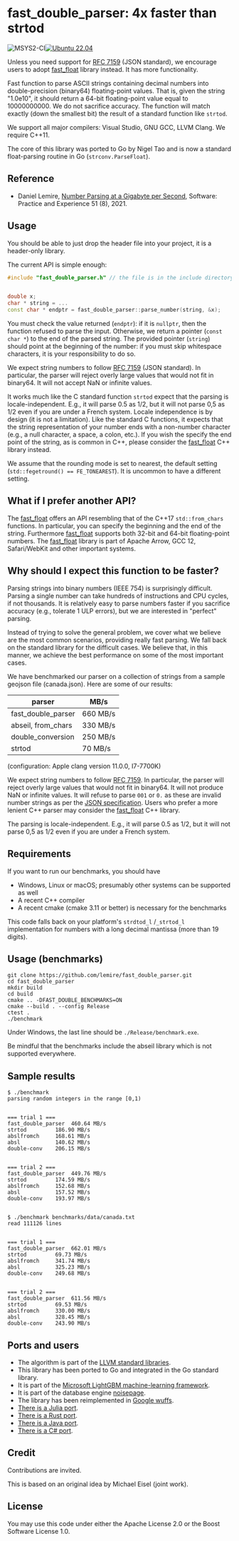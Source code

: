 # fast_double_parser: 4x faster than strtod
![MSYS2-CI](https://github.com/lemire/fast_double_parser/workflows/MSYS2-CI/badge.svg)[![Ubuntu 22.04](https://github.com/lemire/fast_double_parser/actions/workflows/ubuntu.yml/badge.svg)](https://github.com/lemire/fast_double_parser/actions/workflows/ubuntu.yml)

Unless you need support for [RFC 7159](https://tools.ietf.org/html/rfc7159) (JSON standard), we encourage users to adopt [fast_float](https://github.com/fastfloat/fast_float) library instead. It has more functionality.


Fast function to parse ASCII strings containing decimal numbers into double-precision (binary64) floating-point values.  That is, given the string "1.0e10", it should return a 64-bit floating-point value equal to 10000000000. We do not sacrifice accuracy. The function will match exactly (down the smallest bit) the result of a standard function like `strtod`.

We support all major compilers: Visual Studio, GNU GCC, LLVM Clang. We require C++11.

The core of this library was ported to Go by Nigel Tao and is now a standard float-parsing routine in Go (`strconv.ParseFloat`). 


## Reference

- Daniel Lemire, [Number Parsing at a Gigabyte per Second](https://arxiv.org/abs/2101.11408), Software: Practice and Experience 51 (8), 2021.



## Usage

You should be able to just drop  the header file into your project, it is a header-only library.


The current API is simple enough:

```C++
#include "fast_double_parser.h" // the file is in the include directory


double x;
char * string = ...
const char * endptr = fast_double_parser::parse_number(string, &x);
```

You must check the value returned (`endptr`): if it is `nullptr`, then the function refused to parse the input.
Otherwise, we return a pointer (`const char *`) to the end of the parsed string. The provided
pointer (`string`) should point at the beginning of the number: if you must skip whitespace characters,
it is your responsibility to do so.


We expect string numbers to follow [RFC 7159](https://tools.ietf.org/html/rfc7159) (JSON standard). In particular,
the parser will reject overly large values that would not fit in binary64. It will not accept
NaN or infinite values.

It works much like the C standard function `strtod` expect that the parsing is locale-independent. E.g., it will parse 0.5 as 1/2, but it will not parse 0,5 as
1/2 even if you are under a French system. Locale independence is by design (it is not a limitation). Like the standard C functions, it expects that the string
representation of your number ends with a non-number character (e.g., a null character, a space, a colon, etc.). If you wish the specify the end point of the string, as is common in C++, please consider the [fast_float](https://github.com/lemire/fast_float) C++ library instead.


We assume that the rounding mode is set to nearest, the default setting (`std::fegetround() == FE_TONEAREST`). It is uncommon to have a different setting.

## What if I prefer another API?

The [fast_float](https://github.com/lemire/fast_float) offers an API resembling that of the C++17 `std::from_chars` functions. In particular, you can specify the beginning and the end of the string.
Furthermore [fast_float](https://github.com/lemire/fast_float) supports both 32-bit and 64-bit floating-point numbers. The  [fast_float](https://github.com/lemire/fast_float) library is part of Apache Arrow, GCC 12, Safari/WebKit and other important systems.

## Why should I expect this function to be faster?

Parsing strings into binary numbers (IEEE 754) is surprisingly difficult. Parsing a single number can take hundreds of instructions and CPU cycles, if not thousands. It is relatively easy to parse numbers faster if you sacrifice accuracy (e.g., tolerate 1 ULP errors), but we are interested in "perfect" parsing.

Instead of trying to solve the general problem, we cover what we believe are the most common scenarios, providing really fast parsing. We fall back on the standard library for the difficult cases. We believe that, in this manner, we achieve the best performance on some of the most important cases.

We have benchmarked our parser on a collection of strings from a sample geojson file (canada.json). Here are some of our results:


| parser                                | MB/s |
| ------------------------------------- | ---- |
| fast_double_parser                    | 660 MB/s  |
| abseil, from_chars                    | 330 MB/s |
| double_conversion                     | 250 MB/s |
| strtod                    | 70 MB/s |

(configuration: Apple clang version 11.0.0, I7-7700K)

We expect string numbers to follow [RFC 7159](https://tools.ietf.org/html/rfc7159). In particular,
the parser will reject overly large values that would not fit in binary64. It will not produce
NaN or infinite values. It will refuse to parse `001` or `0.` as these are invalid number strings as
per the [JSON specification](https://tools.ietf.org/html/rfc7159). Users who prefer a more
lenient C++ parser may consider the [fast_float](https://github.com/lemire/fast_float) C++ library.

The parsing is locale-independent. E.g., it will parse 0.5 as 1/2, but it will not parse 0,5 as
1/2 even if you are under a French system.


## Requirements


If you want to run our benchmarks, you should have

- Windows, Linux or macOS; presumably other systems can be supported as well
- A recent C++ compiler
- A recent cmake (cmake 3.11 or better) is necessary for the benchmarks

This code falls back on your platform's `strdtod_l` /`_strtod_l` implementation for numbers with a long decimal mantissa (more than 19 digits).

## Usage (benchmarks)

```
git clone https://github.com/lemire/fast_double_parser.git
cd fast_double_parser
mkdir build
cd build
cmake .. -DFAST_DOUBLE_BENCHMARKS=ON
cmake --build . --config Release  
ctest .
./benchmark
```
Under Windows, the last line should be `./Release/benchmark.exe`.

Be mindful that the benchmarks include the abseil library which is not supported everywhere.

## Sample results


```
$ ./benchmark
parsing random integers in the range [0,1)


=== trial 1 ===
fast_double_parser  460.64 MB/s
strtod         186.90 MB/s
abslfromch     168.61 MB/s
absl           140.62 MB/s
double-conv    206.15 MB/s


=== trial 2 ===
fast_double_parser  449.76 MB/s
strtod         174.59 MB/s
abslfromch     152.68 MB/s
absl           157.52 MB/s
double-conv    193.97 MB/s


```

```
$ ./benchmark benchmarks/data/canada.txt
read 111126 lines


=== trial 1 ===
fast_double_parser  662.01 MB/s
strtod         69.73 MB/s
abslfromch     341.74 MB/s
absl           325.23 MB/s
double-conv    249.68 MB/s


=== trial 2 ===
fast_double_parser  611.56 MB/s
strtod         69.53 MB/s
abslfromch     330.00 MB/s
absl           328.45 MB/s
double-conv    243.90 MB/s
```


## Ports and users

- The algorithm is part of the [LLVM standard libraries](https://github.com/llvm/llvm-project/commit/87c016078ad72c46505461e4ff8bfa04819fe7ba). 
- This library has been ported to Go and integrated in the Go standard library.
- It is part of the [Microsoft LightGBM machine-learning framework](https://github.com/microsoft/LightGBM).
- It is part of the database engine [noisepage](https://github.com/cmu-db/noisepage).
- The library has been reimplemented in [Google wuffs](https://github.com/google/wuffs/).
- [There is a Julia port](https://github.com/JuliaData/Parsers.jl).
- [There is a Rust port](https://github.com/ezrosent/frawk/tree/master/src/runtime/float_parse).
- [There is a Java port](https://github.com/wrandelshofer/FastDoubleParser).
- [There is a C# port](https://github.com/CarlVerret/csFastFloat).

## Credit

Contributions are invited.

This is based on an original idea by Michael Eisel (joint work).

## License

You may use this code under either the Apache License 2.0 or
the Boost Software License 1.0.

